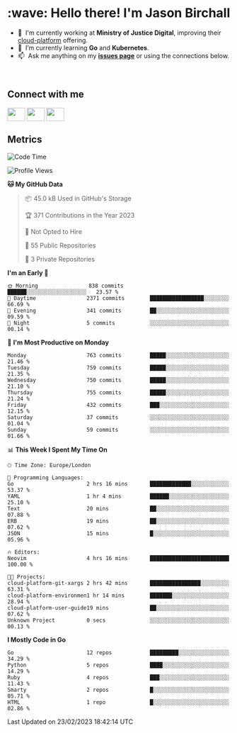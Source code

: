 <h1 align="left" id="jason-title">:wave: Hello there! I'm Jason Birchall</h1>

- :office: &nbsp;I'm currently working at **Ministry of Justice Digital**, improving their [cloud-platform](https://github.com/ministryofjustice/cloud-platform) offering.
- :seedling: &nbsp;I’m currently learning **Go** and **Kubernetes**.
- :mailbox: &nbsp;Ask me anything on my **[issues page]** or using the connections below.


<br>

<h2>Connect with me</h2>
<p>
<a href="https://twitter.com/jsonBirchall" target="blank"><img align="center" src="https://cdn.jsdelivr.net/npm/simple-icons@3.0.1/icons/twitter.svg" alt="" height="30" width="40" /></a>
<a href="https://keybase.io/json0" target="blank"><img align="center" src="https://cdn.jsdelivr.net/npm/simple-icons@3.0.1/icons/keybase.svg" alt="" height="30" width="40" /></a>
<a href="https://www.reddit.com/user/kakorate" target="blank"><img align="center" src="https://cdn.jsdelivr.net/npm/simple-icons@3.0.1/icons/reddit.svg" alt="" height="30" width="40" /></a>
</p>

<h2>Metrics</h2>

<!--START_SECTION:waka-->
![Code Time](http://img.shields.io/badge/Code%20Time-945%20hrs%2014%20mins-blue)

![Profile Views](http://img.shields.io/badge/Profile%20Views-0-blue)

**🐱 My GitHub Data** 

> 📦 45.0 kB Used in GitHub's Storage 
 > 
> 🏆 371 Contributions in the Year 2023
 > 
> 🚫 Not Opted to Hire
 > 
> 📜 55 Public Repositories 
 > 
> 🔑 3 Private Repositories 
 > 
**I'm an Early 🐤** 

```text
🌞 Morning                838 commits         ██████░░░░░░░░░░░░░░░░░░░   23.57 % 
🌆 Daytime                2371 commits        █████████████████░░░░░░░░   66.69 % 
🌃 Evening                341 commits         ██░░░░░░░░░░░░░░░░░░░░░░░   09.59 % 
🌙 Night                  5 commits           ░░░░░░░░░░░░░░░░░░░░░░░░░   00.14 % 
```
📅 **I'm Most Productive on Monday** 

```text
Monday                   763 commits         █████░░░░░░░░░░░░░░░░░░░░   21.46 % 
Tuesday                  759 commits         █████░░░░░░░░░░░░░░░░░░░░   21.35 % 
Wednesday                750 commits         █████░░░░░░░░░░░░░░░░░░░░   21.10 % 
Thursday                 755 commits         █████░░░░░░░░░░░░░░░░░░░░   21.24 % 
Friday                   432 commits         ███░░░░░░░░░░░░░░░░░░░░░░   12.15 % 
Saturday                 37 commits          ░░░░░░░░░░░░░░░░░░░░░░░░░   01.04 % 
Sunday                   59 commits          ░░░░░░░░░░░░░░░░░░░░░░░░░   01.66 % 
```


📊 **This Week I Spent My Time On** 

```text
🕑︎ Time Zone: Europe/London

💬 Programming Languages: 
Go                       2 hrs 16 mins       █████████████░░░░░░░░░░░░   53.37 % 
YAML                     1 hr 4 mins         ██████░░░░░░░░░░░░░░░░░░░   25.10 % 
Text                     20 mins             ██░░░░░░░░░░░░░░░░░░░░░░░   07.88 % 
ERB                      19 mins             ██░░░░░░░░░░░░░░░░░░░░░░░   07.62 % 
JSON                     15 mins             █░░░░░░░░░░░░░░░░░░░░░░░░   05.96 % 

🔥 Editors: 
Neovim                   4 hrs 16 mins       █████████████████████████   100.00 % 

🐱‍💻 Projects: 
cloud-platform-git-xargs 2 hrs 42 mins       ████████████████░░░░░░░░░   63.31 % 
cloud-platform-environmen1 hr 14 mins        ███████░░░░░░░░░░░░░░░░░░   28.94 % 
cloud-platform-user-guide19 mins             ██░░░░░░░░░░░░░░░░░░░░░░░   07.62 % 
Unknown Project          0 secs              ░░░░░░░░░░░░░░░░░░░░░░░░░   00.13 % 
```

**I Mostly Code in Go** 

```text
Go                       12 repos            █████████░░░░░░░░░░░░░░░░   34.29 % 
Python                   5 repos             ████░░░░░░░░░░░░░░░░░░░░░   14.29 % 
Ruby                     4 repos             ███░░░░░░░░░░░░░░░░░░░░░░   11.43 % 
Smarty                   2 repos             █░░░░░░░░░░░░░░░░░░░░░░░░   05.71 % 
HTML                     1 repo              █░░░░░░░░░░░░░░░░░░░░░░░░   02.86 % 
```




 Last Updated on 23/02/2023 18:42:14 UTC
<!--END_SECTION:waka-->

<!-- links -->

[issues page]: https://github.com/jasonBirchall/jasonBirchall/issues "jasonBirchall/issues"
